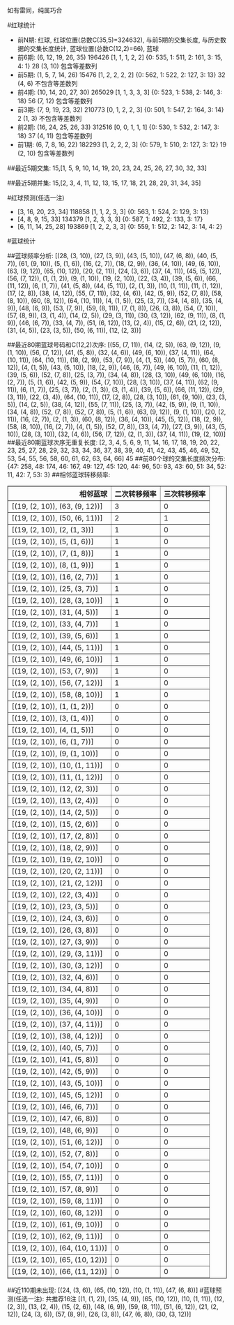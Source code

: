 <!-- 
.. title: 大乐透15061期(2015-05-30)数据分析报告
.. slug: dlott-15061-2015-05-30-report
.. date: 2015-05-31 08:00:00 UTC+08:00
.. tags: Lottery
.. link: 
.. description: 
.. type: text
-->

如有雷同，纯属巧合

<!-- TEASER_END-->

#红球统计

- 前N期: 红球, 红球位置(总数C(35,5)=324632), 与前5期的交集长度, 与历史数据的交集长度统计, 蓝球位置(总数C(12,2)=66), 蓝球
- 前6期: (6, 12, 19, 26, 35) 196426 [1, 1, 1, 2, 2] {0: 535, 1: 511, 2: 161, 3: 15, 4: 1} 28 (3, 10) 包含等差数列
- 前5期: (1, 5, 7, 14, 26) 15476 [1, 2, 2, 2, 2] {0: 562, 1: 522, 2: 127, 3: 13} 32 (4, 6) 不包含等差数列
- 前4期: (10, 14, 20, 27, 30) 265029 [1, 1, 3, 3, 3] {0: 523, 1: 538, 2: 146, 3: 18} 56 (7, 12) 包含等差数列
- 前3期: (7, 9, 19, 23, 32) 210773 [0, 1, 2, 2, 3] {0: 501, 1: 547, 2: 164, 3: 14} 2 (1, 3) 不包含等差数列
- 前2期: (16, 24, 25, 26, 33) 312516 [0, 0, 1, 1, 1] {0: 530, 1: 532, 2: 147, 3: 18} 37 (4, 11) 包含等差数列
- 前1期: (6, 7, 8, 16, 22) 182293 [1, 2, 2, 2, 3] {0: 579, 1: 510, 2: 127, 3: 12} 19 (2, 10) 包含等差数列

##最近5期交集:
15,[1, 5, 9, 10, 14, 19, 20, 23, 24, 25, 26, 27, 30, 32, 33]

##最近5期并集:
15,[2, 3, 4, 11, 12, 13, 15, 17, 18, 21, 28, 29, 31, 34, 35]

#红球预测(任选一注)

- [3, 16, 20, 23, 34] 118858 [1, 1, 2, 3, 3] {0: 563, 1: 524, 2: 129, 3: 13}
- [4, 8, 9, 15, 33] 134379 [1, 2, 3, 3, 3] {0: 587, 1: 492, 2: 133, 3: 17}
- [6, 11, 14, 25, 28] 193869 [1, 2, 2, 3, 3] {0: 559, 1: 512, 2: 142, 3: 14, 4: 2}

#蓝球统计

##蓝球频率分析:
[(28, (3, 10)), (27, (3, 9)), (43, (5, 10)), (47, (6, 8)), (40, (5, 7)), (61, (9, 10)), (5, (1, 6)), (16, (2, 7)), (18, (2, 9)), (36, (4, 10)), (49, (6, 10)), (63, (9, 12)), (65, (10, 12)), (20, (2, 11)), (24, (3, 6)), (37, (4, 11)), (45, (5, 12)), (56, (7, 12)), (1, (1, 2)), (9, (1, 10)), (19, (2, 10)), (22, (3, 4)), (39, (5, 6)), (66, (11, 12)), (6, (1, 7)), (41, (5, 8)), (44, (5, 11)), (2, (1, 3)), (10, (1, 11)), (11, (1, 12)), (17, (2, 8)), (38, (4, 12)), (55, (7, 11)), (32, (4, 6)), (42, (5, 9)), (52, (7, 8)), (58, (8, 10)), (60, (8, 12)), (64, (10, 11)), (4, (1, 5)), (25, (3, 7)), (34, (4, 8)), (35, (4, 9)), (48, (6, 9)), (53, (7, 9)), (59, (8, 11)), (7, (1, 8)), (26, (3, 8)), (54, (7, 10)), (57, (8, 9)), (3, (1, 4)), (14, (2, 5)), (29, (3, 11)), (30, (3, 12)), (62, (9, 11)), (8, (1, 9)), (46, (6, 7)), (33, (4, 7)), (51, (6, 12)), (13, (2, 4)), (15, (2, 6)), (21, (2, 12)), (31, (4, 5)), (23, (3, 5)), (50, (6, 11)), (12, (2, 3))]

##最近80期蓝球号码和C(12,2)次序:
[(55, (7, 11)), (14, (2, 5)), (63, (9, 12)), (9, (1, 10)), (56, (7, 12)), (41, (5, 8)), (32, (4, 6)), (49, (6, 10)), (37, (4, 11)), (64, (10, 11)), (64, (10, 11)), (18, (2, 9)), (53, (7, 9)), (4, (1, 5)), (40, (5, 7)), (60, (8, 12)), (4, (1, 5)), (43, (5, 10)), (18, (2, 9)), (46, (6, 7)), (49, (6, 10)), (11, (1, 12)), (39, (5, 6)), (52, (7, 8)), (25, (3, 7)), (34, (4, 8)), (28, (3, 10)), (49, (6, 10)), (16, (2, 7)), (5, (1, 6)), (42, (5, 9)), (54, (7, 10)), (28, (3, 10)), (37, (4, 11)), (62, (9, 11)), (6, (1, 7)), (25, (3, 7)), (2, (1, 3)), (3, (1, 4)), (39, (5, 6)), (66, (11, 12)), (29, (3, 11)), (22, (3, 4)), (64, (10, 11)), (17, (2, 8)), (28, (3, 10)), (61, (9, 10)), (23, (3, 5)), (14, (2, 5)), (38, (4, 12)), (55, (7, 11)), (25, (3, 7)), (42, (5, 9)), (9, (1, 10)), (34, (4, 8)), (52, (7, 8)), (52, (7, 8)), (5, (1, 6)), (63, (9, 12)), (9, (1, 10)), (20, (2, 11)), (16, (2, 7)), (2, (1, 3)), (60, (8, 12)), (36, (4, 10)), (45, (5, 12)), (18, (2, 9)), (58, (8, 10)), (16, (2, 7)), (4, (1, 5)), (52, (7, 8)), (33, (4, 7)), (27, (3, 9)), (43, (5, 10)), (28, (3, 10)), (32, (4, 6)), (56, (7, 12)), (2, (1, 3)), (37, (4, 11)), (19, (2, 10))]
##最近80期蓝球次序无重复长度:
[2, 3, 4, 5, 6, 9, 11, 14, 16, 17, 18, 19, 20, 22, 23, 25, 27, 28, 29, 32, 33, 34, 36, 37, 38, 39, 40, 41, 42, 43, 45, 46, 49, 52, 53, 54, 55, 56, 58, 60, 61, 62, 63, 64, 66] 45
##前80个球的交集长度频次分布:
{47: 258, 48: 174, 46: 167, 49: 127, 45: 120, 44: 96, 50: 93, 43: 60, 51: 34, 52: 11, 42: 7, 53: 3}
##相邻蓝球转移频率:
<table border="1" class="table table-striped dataframe">
  <thead>
    <tr style="text-align: right;">
      <th>相邻蓝球</th>
      <th>二次转移频率</th>
      <th>三次转移频率</th>
    </tr>
  </thead>
  <tbody>
    <tr>
      <td>[(19, (2, 10)), (63, (9, 12))]</td>
      <td>3</td>
      <td>0</td>
    </tr>
    <tr>
      <td>[(19, (2, 10)), (50, (6, 11))]</td>
      <td>2</td>
      <td>1</td>
    </tr>
    <tr>
      <td>[(19, (2, 10)), (2, (1, 3))]</td>
      <td>1</td>
      <td>0</td>
    </tr>
    <tr>
      <td>[(19, (2, 10)), (5, (1, 6))]</td>
      <td>1</td>
      <td>0</td>
    </tr>
    <tr>
      <td>[(19, (2, 10)), (7, (1, 8))]</td>
      <td>1</td>
      <td>0</td>
    </tr>
    <tr>
      <td>[(19, (2, 10)), (8, (1, 9))]</td>
      <td>1</td>
      <td>0</td>
    </tr>
    <tr>
      <td>[(19, (2, 10)), (16, (2, 7))]</td>
      <td>1</td>
      <td>0</td>
    </tr>
    <tr>
      <td>[(19, (2, 10)), (25, (3, 7))]</td>
      <td>1</td>
      <td>0</td>
    </tr>
    <tr>
      <td>[(19, (2, 10)), (28, (3, 10))]</td>
      <td>1</td>
      <td>0</td>
    </tr>
    <tr>
      <td>[(19, (2, 10)), (31, (4, 5))]</td>
      <td>1</td>
      <td>0</td>
    </tr>
    <tr>
      <td>[(19, (2, 10)), (33, (4, 7))]</td>
      <td>1</td>
      <td>0</td>
    </tr>
    <tr>
      <td>[(19, (2, 10)), (39, (5, 6))]</td>
      <td>1</td>
      <td>0</td>
    </tr>
    <tr>
      <td>[(19, (2, 10)), (44, (5, 11))]</td>
      <td>1</td>
      <td>0</td>
    </tr>
    <tr>
      <td>[(19, (2, 10)), (49, (6, 10))]</td>
      <td>1</td>
      <td>0</td>
    </tr>
    <tr>
      <td>[(19, (2, 10)), (53, (7, 9))]</td>
      <td>1</td>
      <td>0</td>
    </tr>
    <tr>
      <td>[(19, (2, 10)), (56, (7, 12))]</td>
      <td>1</td>
      <td>0</td>
    </tr>
    <tr>
      <td>[(19, (2, 10)), (58, (8, 10))]</td>
      <td>1</td>
      <td>0</td>
    </tr>
    <tr>
      <td>[(19, (2, 10)), (1, (1, 2))]</td>
      <td>0</td>
      <td>0</td>
    </tr>
    <tr>
      <td>[(19, (2, 10)), (3, (1, 4))]</td>
      <td>0</td>
      <td>0</td>
    </tr>
    <tr>
      <td>[(19, (2, 10)), (4, (1, 5))]</td>
      <td>0</td>
      <td>0</td>
    </tr>
    <tr>
      <td>[(19, (2, 10)), (6, (1, 7))]</td>
      <td>0</td>
      <td>0</td>
    </tr>
    <tr>
      <td>[(19, (2, 10)), (9, (1, 10))]</td>
      <td>0</td>
      <td>0</td>
    </tr>
    <tr>
      <td>[(19, (2, 10)), (10, (1, 11))]</td>
      <td>0</td>
      <td>0</td>
    </tr>
    <tr>
      <td>[(19, (2, 10)), (11, (1, 12))]</td>
      <td>0</td>
      <td>0</td>
    </tr>
    <tr>
      <td>[(19, (2, 10)), (12, (2, 3))]</td>
      <td>0</td>
      <td>0</td>
    </tr>
    <tr>
      <td>[(19, (2, 10)), (13, (2, 4))]</td>
      <td>0</td>
      <td>0</td>
    </tr>
    <tr>
      <td>[(19, (2, 10)), (14, (2, 5))]</td>
      <td>0</td>
      <td>0</td>
    </tr>
    <tr>
      <td>[(19, (2, 10)), (15, (2, 6))]</td>
      <td>0</td>
      <td>0</td>
    </tr>
    <tr>
      <td>[(19, (2, 10)), (17, (2, 8))]</td>
      <td>0</td>
      <td>0</td>
    </tr>
    <tr>
      <td>[(19, (2, 10)), (18, (2, 9))]</td>
      <td>0</td>
      <td>0</td>
    </tr>
    <tr>
      <td>[(19, (2, 10)), (19, (2, 10))]</td>
      <td>0</td>
      <td>0</td>
    </tr>
    <tr>
      <td>[(19, (2, 10)), (20, (2, 11))]</td>
      <td>0</td>
      <td>0</td>
    </tr>
    <tr>
      <td>[(19, (2, 10)), (21, (2, 12))]</td>
      <td>0</td>
      <td>0</td>
    </tr>
    <tr>
      <td>[(19, (2, 10)), (22, (3, 4))]</td>
      <td>0</td>
      <td>0</td>
    </tr>
    <tr>
      <td>[(19, (2, 10)), (23, (3, 5))]</td>
      <td>0</td>
      <td>0</td>
    </tr>
    <tr>
      <td>[(19, (2, 10)), (24, (3, 6))]</td>
      <td>0</td>
      <td>0</td>
    </tr>
    <tr>
      <td>[(19, (2, 10)), (26, (3, 8))]</td>
      <td>0</td>
      <td>0</td>
    </tr>
    <tr>
      <td>[(19, (2, 10)), (27, (3, 9))]</td>
      <td>0</td>
      <td>0</td>
    </tr>
    <tr>
      <td>[(19, (2, 10)), (29, (3, 11))]</td>
      <td>0</td>
      <td>0</td>
    </tr>
    <tr>
      <td>[(19, (2, 10)), (30, (3, 12))]</td>
      <td>0</td>
      <td>0</td>
    </tr>
    <tr>
      <td>[(19, (2, 10)), (32, (4, 6))]</td>
      <td>0</td>
      <td>0</td>
    </tr>
    <tr>
      <td>[(19, (2, 10)), (34, (4, 8))]</td>
      <td>0</td>
      <td>0</td>
    </tr>
    <tr>
      <td>[(19, (2, 10)), (35, (4, 9))]</td>
      <td>0</td>
      <td>0</td>
    </tr>
    <tr>
      <td>[(19, (2, 10)), (36, (4, 10))]</td>
      <td>0</td>
      <td>0</td>
    </tr>
    <tr>
      <td>[(19, (2, 10)), (37, (4, 11))]</td>
      <td>0</td>
      <td>0</td>
    </tr>
    <tr>
      <td>[(19, (2, 10)), (38, (4, 12))]</td>
      <td>0</td>
      <td>0</td>
    </tr>
    <tr>
      <td>[(19, (2, 10)), (40, (5, 7))]</td>
      <td>0</td>
      <td>0</td>
    </tr>
    <tr>
      <td>[(19, (2, 10)), (41, (5, 8))]</td>
      <td>0</td>
      <td>0</td>
    </tr>
    <tr>
      <td>[(19, (2, 10)), (42, (5, 9))]</td>
      <td>0</td>
      <td>0</td>
    </tr>
    <tr>
      <td>[(19, (2, 10)), (43, (5, 10))]</td>
      <td>0</td>
      <td>0</td>
    </tr>
    <tr>
      <td>[(19, (2, 10)), (45, (5, 12))]</td>
      <td>0</td>
      <td>0</td>
    </tr>
    <tr>
      <td>[(19, (2, 10)), (46, (6, 7))]</td>
      <td>0</td>
      <td>0</td>
    </tr>
    <tr>
      <td>[(19, (2, 10)), (47, (6, 8))]</td>
      <td>0</td>
      <td>0</td>
    </tr>
    <tr>
      <td>[(19, (2, 10)), (48, (6, 9))]</td>
      <td>0</td>
      <td>0</td>
    </tr>
    <tr>
      <td>[(19, (2, 10)), (51, (6, 12))]</td>
      <td>0</td>
      <td>0</td>
    </tr>
    <tr>
      <td>[(19, (2, 10)), (52, (7, 8))]</td>
      <td>0</td>
      <td>0</td>
    </tr>
    <tr>
      <td>[(19, (2, 10)), (54, (7, 10))]</td>
      <td>0</td>
      <td>0</td>
    </tr>
    <tr>
      <td>[(19, (2, 10)), (55, (7, 11))]</td>
      <td>0</td>
      <td>0</td>
    </tr>
    <tr>
      <td>[(19, (2, 10)), (57, (8, 9))]</td>
      <td>0</td>
      <td>0</td>
    </tr>
    <tr>
      <td>[(19, (2, 10)), (59, (8, 11))]</td>
      <td>0</td>
      <td>0</td>
    </tr>
    <tr>
      <td>[(19, (2, 10)), (60, (8, 12))]</td>
      <td>0</td>
      <td>0</td>
    </tr>
    <tr>
      <td>[(19, (2, 10)), (61, (9, 10))]</td>
      <td>0</td>
      <td>0</td>
    </tr>
    <tr>
      <td>[(19, (2, 10)), (62, (9, 11))]</td>
      <td>0</td>
      <td>0</td>
    </tr>
    <tr>
      <td>[(19, (2, 10)), (64, (10, 11))]</td>
      <td>0</td>
      <td>0</td>
    </tr>
    <tr>
      <td>[(19, (2, 10)), (65, (10, 12))]</td>
      <td>0</td>
      <td>0</td>
    </tr>
    <tr>
      <td>[(19, (2, 10)), (66, (11, 12))]</td>
      <td>0</td>
      <td>0</td>
    </tr>
  </tbody>
</table>
##近110期未出现:
[(24, (3, 6)), (65, (10, 12)), (10, (1, 11)), (47, (6, 8))]
#蓝球预测(任选一注):
共推荐16注
[(1, (1, 2)), (35, (4, 9)), (65, (10, 12)), (10, (1, 11)), (12, (2, 3)), (13, (2, 4)), (15, (2, 6)), (48, (6, 9)), (59, (8, 11)), (51, (6, 12)), (21, (2, 12)), (24, (3, 6)), (57, (8, 9)), (26, (3, 8)), (47, (6, 8)), (30, (3, 12))]

